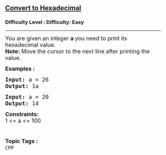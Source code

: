 <h2><a href="https://www.geeksforgeeks.org/problems/convert-to-hexadecimal--122416/1?page=1&difficulty=Easy&status=unsolved,attempted&sortBy=accuracy">Convert to Hexadecimal</a></h2><h3>Difficulty Level : Difficulty: Easy</h3><hr><div class="problems_problem_content__Xm_eO"><p><span style="font-size: 18px;">You are given an integer <strong>a </strong>you need to print its hexadecimal value.<br><strong>Note:&nbsp;</strong>Move the cursor to the next line after printing the value.<br></span></p>
<p><span style="font-size: 18px;"><strong>Examples :</strong>&nbsp;</span></p>
<pre><span style="font-size: 18px;"><strong>Input: </strong>a = 26
<strong>Output: </strong>1a</span></pre>
<pre><span style="font-size: 18px;"><strong>Input: </strong>a = 20
<strong>Output: </strong>14<br></span></pre>
<p><strong><span style="font-size: 18px;">Constraints:<br></span></strong><span style="font-size: 18px;">1 &lt;= a &lt;= 100</span></p></div><br><p><span style=font-size:18px><strong>Topic Tags : </strong><br><code>CPP</code>&nbsp;